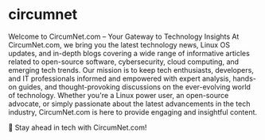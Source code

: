 # circumnet
Welcome to CircumNet.com
– Your Gateway to Technology Insights
At CircumNet.com, we bring you the latest technology news, Linux OS updates, and in-depth blogs covering a wide range of informative articles related to open-source software, cybersecurity, cloud computing, and emerging tech trends.
Our mission is to keep tech enthusiasts, developers, and IT professionals informed and empowered with expert analysis, hands-on guides, and thought-provoking discussions on the ever-evolving world of technology.
Whether you're a Linux power user, an open-source advocate, or simply passionate about the latest advancements in the tech industry, CircumNet.com is here to provide engaging and insightful content.

🚀 Stay ahead in tech with CircumNet.com!
